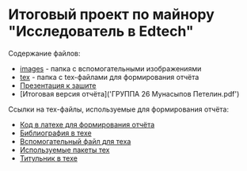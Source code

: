 # Итоговый проект по майнору "Исследователь в Edtech"
Содержание файлов:
- [images](/images) - папка с вспомогательными изображениями
- [tex](/tex) - папка с tex-файлами для формирования отчёта
- [Презентация к зашите](Project_presentation.pptx)
- [Итоговая версия отчёта]('ГРУППА 26 Мунасыпов Петелин.pdf')

Ссылки на тех-файлы, используемые для формирования отчёта:
- [Код в латехе для формирования отчёта](tex/main.tex)
- [Библиография в техе](tex/bibl.bib)
- [Вспомогательный файл для теха](tex/commands.sty)
- [Используемые пакеты тех](tex/packages.sty)
- [Титульник в техе](tex/titlepage.sty)
